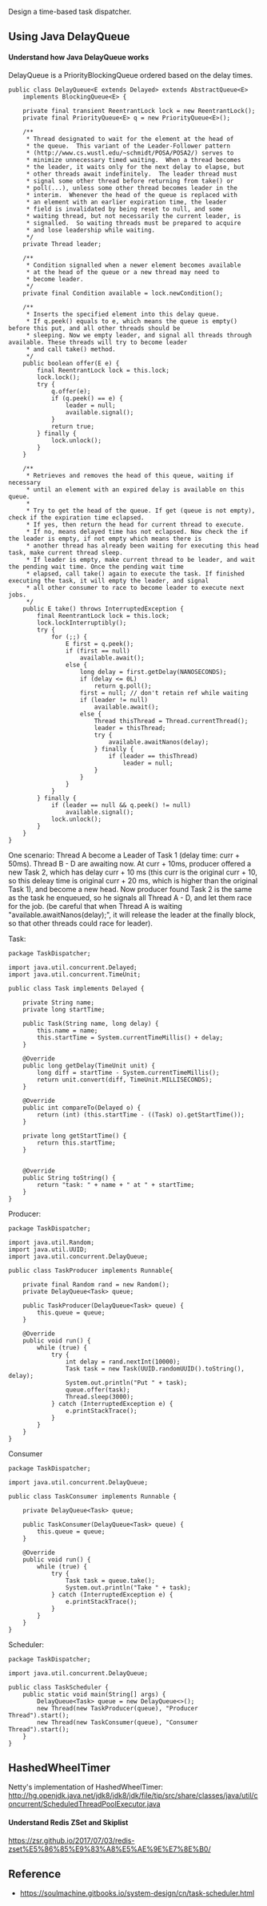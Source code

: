 Design a time-based task dispatcher.

## Using Java DelayQueue

#### Understand how Java DelayQueue works

DelayQueue is a PriorityBlockingQueue ordered based on the delay times.

```
public class DelayQueue<E extends Delayed> extends AbstractQueue<E>
    implements BlockingQueue<E> {

    private final transient ReentrantLock lock = new ReentrantLock();
    private final PriorityQueue<E> q = new PriorityQueue<E>();

    /**
     * Thread designated to wait for the element at the head of
     * the queue.  This variant of the Leader-Follower pattern
     * (http://www.cs.wustl.edu/~schmidt/POSA/POSA2/) serves to
     * minimize unnecessary timed waiting.  When a thread becomes
     * the leader, it waits only for the next delay to elapse, but
     * other threads await indefinitely.  The leader thread must
     * signal some other thread before returning from take() or
     * poll(...), unless some other thread becomes leader in the
     * interim.  Whenever the head of the queue is replaced with
     * an element with an earlier expiration time, the leader
     * field is invalidated by being reset to null, and some
     * waiting thread, but not necessarily the current leader, is
     * signalled.  So waiting threads must be prepared to acquire
     * and lose leadership while waiting.
     */
    private Thread leader;

    /**
     * Condition signalled when a newer element becomes available
     * at the head of the queue or a new thread may need to
     * become leader.
     */
    private final Condition available = lock.newCondition();
    
    /**
     * Inserts the specified element into this delay queue.
     * If q.peek() equals to e, which means the queue is empty() before this put, and all other threads should be 
     * sleeping. Now we empty leader, and signal all threads through available. These threads will try to become leader
     * and call take() method.
     */
    public boolean offer(E e) {
        final ReentrantLock lock = this.lock;
        lock.lock();
        try {
            q.offer(e);
            if (q.peek() == e) {
                leader = null;
                available.signal();
            }
            return true;
        } finally {
            lock.unlock();
        }
    }
    
    /**
     * Retrieves and removes the head of this queue, waiting if necessary
     * until an element with an expired delay is available on this queue.
     *
     * Try to get the head of the queue. If get (queue is not empty), check if the expiration time eclapsed.
     * If yes, then return the head for current thread to execute.
     * If no, means delayed time has not eclapsed. Now check the if the leader is empty, if not empty which means there is 
     * another thread has already been waiting for executing this head task, make current thread sleep.
     * If leader is empty, make current thread to be leader, and wait the pending wait time. Once the pending wait time 
     * elapsed, call take() again to execute the task. If finished executing the task, it will empty the leader, and signal 
     * all other consumer to race to become leader to execute next jobs.
     */
    public E take() throws InterruptedException {
        final ReentrantLock lock = this.lock;
        lock.lockInterruptibly();
        try {
            for (;;) {
                E first = q.peek();
                if (first == null)
                    available.await();
                else {
                    long delay = first.getDelay(NANOSECONDS);
                    if (delay <= 0L)
                        return q.poll();
                    first = null; // don't retain ref while waiting
                    if (leader != null)
                        available.await();
                    else {
                        Thread thisThread = Thread.currentThread();
                        leader = thisThread;
                        try {
                            available.awaitNanos(delay);
                        } finally {
                            if (leader == thisThread)
                                leader = null;
                        }
                    }
                }
            }
        } finally {
            if (leader == null && q.peek() != null)
                available.signal();
            lock.unlock();
        }
    }
}
```

One scenario: Thread A become a Leader of Task 1 (delay time: curr + 50ms). Thread B - D are awaiting now. At curr + 10ms, producer offered a new Task 2, which has delay curr + 10 ms (this curr is the original curr + 10, so this deleay time is original curr + 20 ms, which is higher than the original Task 1), and become a new head. Now producer found Task 2 is the same as the task he enqueued, so he signals all Thread A - D, and let them race for the job. (be careful that when Thread A is waiting "available.awaitNanos(delay);", it will release the leader at the finally block, so that other threads could race for leader).

Task: 
```
package TaskDispatcher;

import java.util.concurrent.Delayed;
import java.util.concurrent.TimeUnit;

public class Task implements Delayed {

    private String name;
    private long startTime;

    public Task(String name, long delay) {
        this.name = name;
        this.startTime = System.currentTimeMillis() + delay;
    }

    @Override
    public long getDelay(TimeUnit unit) {
        long diff = startTime - System.currentTimeMillis();
        return unit.convert(diff, TimeUnit.MILLISECONDS);
    }

    @Override
    public int compareTo(Delayed o) {
        return (int) (this.startTime - ((Task) o).getStartTime());
    }

    private long getStartTime() {
        return this.startTime;
    }


    @Override
    public String toString() {
        return "task: " + name + " at " + startTime;
    }
}

```

Producer:
```
package TaskDispatcher;

import java.util.Random;
import java.util.UUID;
import java.util.concurrent.DelayQueue;

public class TaskProducer implements Runnable{

    private final Random rand = new Random();
    private DelayQueue<Task> queue;

    public TaskProducer(DelayQueue<Task> queue) {
        this.queue = queue;
    }

    @Override
    public void run() {
        while (true) {
            try {
                int delay = rand.nextInt(10000);
                Task task = new Task(UUID.randomUUID().toString(), delay);
                System.out.println("Put " + task);
                queue.offer(task);
                Thread.sleep(3000);
            } catch (InterruptedException e) {
                e.printStackTrace();
            }
        }
    }
}

```

Consumer
```
package TaskDispatcher;

import java.util.concurrent.DelayQueue;

public class TaskConsumer implements Runnable {

    private DelayQueue<Task> queue;

    public TaskConsumer(DelayQueue<Task> queue) {
        this.queue = queue;
    }

    @Override
    public void run() {
        while (true) {
            try {
                Task task = queue.take();
                System.out.println("Take " + task);
            } catch (InterruptedException e) {
                e.printStackTrace();
            }
        }
    }
}

```

Scheduler:
```
package TaskDispatcher;

import java.util.concurrent.DelayQueue;

public class TaskScheduler {
    public static void main(String[] args) {
        DelayQueue<Task> queue = new DelayQueue<>();
        new Thread(new TaskProducer(queue), "Producer Thread").start();
        new Thread(new TaskConsumer(queue), "Consumer Thread").start();
    }
}

```

## HashedWheelTimer

Netty's implementation of HashedWheelTimer: http://hg.openjdk.java.net/jdk8/jdk8/jdk/file/tip/src/share/classes/java/util/concurrent/ScheduledThreadPoolExecutor.java


#### Understand Redis ZSet and Skiplist
https://zsr.github.io/2017/07/03/redis-zset%E5%86%85%E9%83%A8%E5%AE%9E%E7%8E%B0/

## Reference
* https://soulmachine.gitbooks.io/system-design/cn/task-scheduler.html
